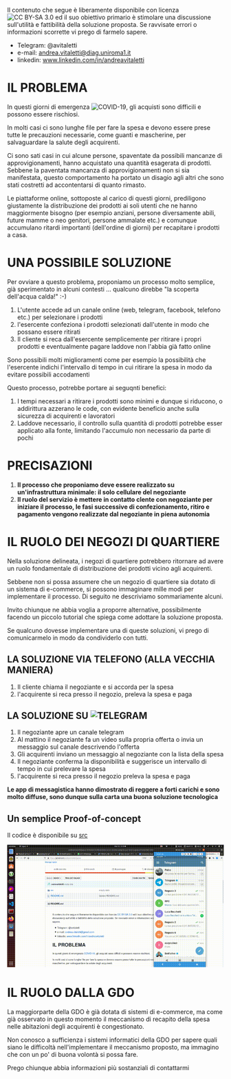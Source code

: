 Il contenuto che segue è liberamente disponibile con licenza ![CC BY-SA 3.0](https://creativecommons.org/licenses/by-sa/3.0/) ed il suo obiettivo primario è stimolare una discussione sull'utilità e fattibilità della soluzione proposta. Se ravvisate errori o informazioni scorrette vi prego di farmelo sapere.

* Telegram: @avitaletti
* e-mail: andrea.vitaletti@diag.uniroma1.it
* linkedin: www.linkedin.com/in/andreavitaletti

# IL PROBLEMA

In questi giorni di emergenza ![COVID-19](https://www.who.int/emergencies/diseases/novel-coronavirus-2019/advice-for-public), gli acquisti sono difficili e possono essere rischiosi. 

In molti casi ci sono lunghe file per fare la spesa e devono essere prese tutte le precauzioni necessarie, come guanti e mascherine, per salvaguardare la salute degli acquirenti.  

Ci sono sati casi in cui alcune persone, spaventate da possibili mancanze di approvigionamenti, hanno acquistato una quantità esagerata di prodotti. Sebbene la paventata mancanza di approvigionamenti non si sia manifestata, questo comportamento ha portato un disagio agli altri che sono stati costretti ad accontentarsi di quanto rimasto.  

Le piattaforme online, sottoposte al carico di questi giorni, prediligono giustamente la distribuzione dei prodotti ai soli utenti che ne hanno maggiormente bisogno (per esempio anziani, persone diversamente abili, future mamme o neo genitori, persone ammalate etc.) e comunque accumulano ritardi importanti (dell'ordine di giorni) per recapitare i prodotti a casa.

# UNA POSSIBILE SOLUZIONE

Per ovviare a questo problema, proponiamo un processo molto semplice, già sperimentato in alcuni contesti ... qualcuno direbbe "la scoperta dell'acqua calda!" :-) 

1. L'utente accede ad un canale online (web, telegram, facebook, telefono etc.) per selezionare i prodotti
2. l'esercente confeziona i prodotti selezionati dall'utente in modo che possano essere ritirati
3. Il cliente si reca dall'esercente semplicemente per ritirare i propri prodotti e eventualmente pagare laddove non l'abbia già fatto online 

Sono possibili molti miglioramenti come per esempio la possibilità che l'esercente  indichi l'intervallo di tempo in cui ritirare la spesa in modo da evitare possibili accodamenti

Questo processo, potrebbe portare ai seguqnti benefici:

1. I tempi necessari a ritirare i prodotti sono minimi e dunque si riducono, o addirittura azzerano le code, con evidente beneficio anche sulla sicurezza di acquirenti e lavoratori
2. Laddove necessario, il controllo sulla quantità di prodotti potrebbe esser applicato alla fonte, limitando l'accumulo non necessario da parte di pochi

# PRECISAZIONI

1. **Il processo che proponiamo deve essere realizzato su un'infrastruttura minimale: il solo cellulare del negoziante**
2. **Il ruolo del servizio è mettere in contatto clente con negoziante per iniziare il processo, le fasi successive di confezionamento, ritiro e pagamento vengono realizzate dal negoziante in piena autonomia**

# IL RUOLO DEI NEGOZI DI QUARTIERE

Nella soluzione delineata, i negozi di quartiere potrebbero ritornare ad avere un ruolo fondamentale di distribuzione dei prodotti vicino agli acquirenti. 

Sebbene non si possa assumere che un negozio di quartiere sia dotato di un sistema di e-commerce, si possono immaginare mille modi per implementare il processo. Di seguito ne descriviamo sommariamente alcuni. 

Invito chiunque ne abbia voglia a proporre alternative, possibilmente facendo un piccolo tutorial che spiega come adottare la soluzione proposta. 

Se qualcuno dovesse implementare una di queste soluzioni, vi prego di comunicarmelo in modo da condividerlo con tutti. 

## LA SOLUZIONE VIA TELEFONO (ALLA VECCHIA MANIERA)

1. Il cliente chiama il negoziante e si accorda per la spesa 
2. l'acquirente si reca presso il negozio, preleva la spesa e paga


## LA SOLUZIONE SU ![TELEGRAM](https://telegram.org/)

1. Il negoziante apre un canale telegram 
2. Al mattino il negoziante fa un video sulla propria offerta o invia un messaggio sul canale descrivendo l'offerta
3. Gli acquirenti inviano un messaggio al negoziante con la lista della spesa
4. Il negoziante conferma la disponibilità e suggerisce un intervallo di tempo in cui prelevare la spesa
5. l'acquirente si reca presso il negozio preleva la spesa e paga

**Le app di messagistica hanno dimostrato di reggere a forti carichi e sono molto diffuse, sono dunque sulla carta una buona soluzione tecnologica**

## Un semplice Proof-of-concept

Il codice è disponibile su [src](https://github.com/andreavitaletti/spesa/tree/master/src)

[![Watch the video](out.gif)](https://youtu.be/koCy4j8L678 )

# IL RUOLO DALLA GDO

La maggiorparte della GDO è già dotata di sistemi di e-commerce, ma come già osservato in questo momento il meccanismo di recapito della spesa nelle abitazioni degli acquirenti è congestionato. 

Non conosco a sufficienza i sistemi informatici della GDO per sapere quali siano le difficoltà nell'implementare il meccanismo proposto, ma immagino che con un po' di buona volontà si possa fare. 

Prego chiunque abbia informazioni più sostanziali di contattarmi
